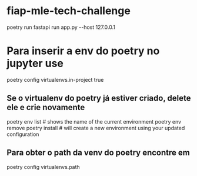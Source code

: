 # fiap-mle-tech-challenge
poetry run fastapi run app.py --host 127.0.0.1

# Para inserir a env do poetry no jupyter use
poetry config virtualenvs.in-project true

## Se o virtualenv do poetry já estiver criado, delete ele e crie novamente
poetry env list  # shows the name of the current environment
poetry env remove <current environment>
poetry install  # will create a new environment using your updated configuration

## Para obter o path da venv do poetry encontre em
poetry config virtualenvs.path